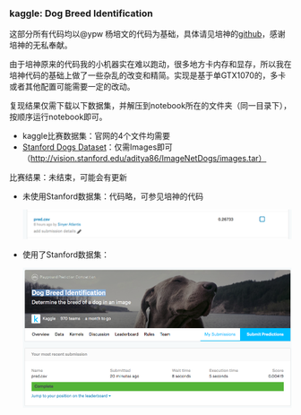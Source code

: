### kaggle: Dog Breed Identification

这部分所有代码均以@ypw 杨培文的代码为基础，具体请见培神的[github](https://github.com/ypwhs/DogBreed_gluon)，感谢培神的无私奉献。

由于培神原来的代码我的小机器实在难以跑动，很多地方卡内存和显存，所以我在培神代码的基础上做了一些杂乱的改变和精简。实现是基于单GTX1070的，多卡或者其他配置可能需要一定的改动。

复现结果仅需下载以下数据集，并解压到notebook所在的文件夹（同一目录下），按顺序运行notebook即可。

- kaggle比赛数据集：官网的4个文件均需要
- [Stanford Dogs Dataset](http://vision.stanford.edu/aditya86/ImageNetDogs/main.html)：仅需Images即可（http://vision.stanford.edu/aditya86/ImageNetDogs/images.tar）

比赛结果：未结束，可能会有更新

- 未使用Stanford数据集：代码略，可参见培神的代码

  ![](origin.png)

- 使用了Stanford数据集：

  ![](stanford.png)
